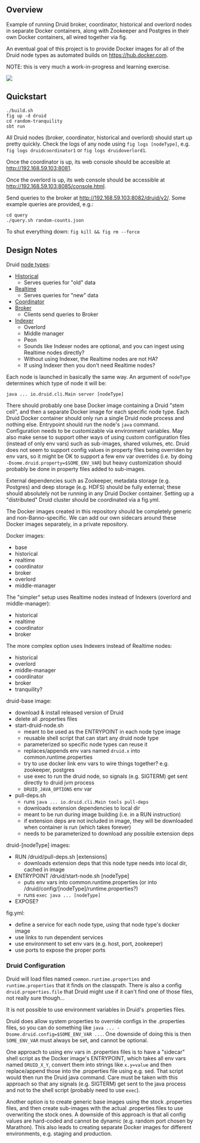 ## Overview

Example of running Druid broker, coordinator, historical and overlord nodes in separate Docker containers, along with Zookeeper and Postgres in their own Docker containers, all wired together via fig.

An eventual goal of this project is to provide Docker images for all of the Druid node types as automated builds on https://hub.docker.com.

NOTE: this is very much a work-in-progress and learning exercise.

![](http://0.media.collegehumor.cvcdn.com/30/69/5d86b2b73fe03210cba0725aafbe608c.gif)

## Quickstart

```
./build.sh
fig up -d druid
cd random-tranquility
sbt run
```

All Druid nodes (broker, coordinator, historical and overlord) should start up pretty quickly. Check the logs of any node using `fig logs [nodeType]`, e.g. `fig logs druidcoordinator1` or `fig logs druidoverlord1`.

Once the coordinator is up, its web console should be accesible at http://192.168.59.103:8081.

Once the overlord is up, its web console should be accessible at http://192.168.59.103:8085/console.html.

Send queries to the broker at http://192.168.59.103:8082/druid/v2/. Some example queries are provided, e.g.:

```
cd query
./query.sh random-counts.json
```

To shut everything down: `fig kill && fig rm --force`

## Design Notes

Druid [node types](http://druid.io/docs/0.7.0/Design.html):

  - [Historical](http://druid.io/docs/0.7.0/Historical.html)
    - Serves queries for "old" data
  - [Realtime](http://druid.io/docs/0.7.0/Realtime.html)
    - Serves queries for "new" data
  - [Coordinator](http://druid.io/docs/0.7.0/Coordinator.html)
  - [Broker](http://druid.io/docs/0.7.0/Broker.html)
    - Clients send queries to Broker 
  - [Indexer](http://druid.io/docs/0.7.0/Indexing-Service.html)
    - Overlord
    - Middle manager
    - Peon
    - Sounds like Indexer nodes are optional, and you can ingest using Realtime nodes directly?
    - Without using Indexer, the Realtime nodes are not HA?
    - If using Indexer then you don't need Realtime nodes?

Each node is launched in basically the same way. An argument of `nodeType` determines which type of node it will be:

```
java ... io.druid.cli.Main server [nodeType]
```

There should probably one base Docker image containing a Druid "stem cell", and then a separate Docker image for each specific node type. Each Druid Docker container should only 
run a single Druid node process and nothing else. Entrypoint should run the node's `java` command. Configuration needs to be customizable via environment variables. 
May also make sense to support other ways of using custom configuration files (instead of only env vars) such as sub-images, shared volumes, etc. Druid does not seem to support 
config values in property files being overriden by env vars, so it might be OK to support a few env var overrides (i.e. by doing `-Dsome.druid.property=$SOME_ENV_VAR`) but 
heavy customization should probably be done in property files added to sub-images.

External dependencies such as Zookeeper, metadata storage (e.g. Postgres) and deep storage (e.g. HDFS) should be fully external; these
should absolutely not be running in any Druid Docker container. Setting up a "distributed" Druid cluster should be coordinated via a fig.yml.

The Docker images created in this repository should be completely generic and non-Banno-specific. We can add our own sidecars around these Docker images separately, in a private repository.

Docker images:
  - base
  - historical
  - realtime
  - coordinator
  - broker
  - overlord
  - middle-manager

The "simpler" setup uses Realtime nodes instead of Indexers (overlord and middle-manager):
  - historical
  - realtime
  - coordinator
  - broker

The more complex option uses Indexers instead of Realtime nodes:
  - historical
  - overlord
  - middle-manager
  - coordinator
  - broker
  - tranquility?

druid-base image:
  - download & install released version of Druid
  - delete all .properties files
  - start-druid-node.sh 
    - meant to be used as the ENTRYPOINT in each node type image
    - reusable shell script that can start any druid node type
    - parameterized so specific node types can reuse it
    - replaces/appends env vars named `druid.x` into common.runtime.properties
    - try to use docker link env vars to wire things together? e.g. zookeeper, postgres
    - use exec to run the druid node, so signals (e.g. SIGTERM) get sent directly to druid jvm process
    - `DRUID_JAVA_OPTIONS` env var
  - pull-deps.sh
    - runs `java ... io.druid.cli.Main tools pull-deps` 
    - downloads extension dependencies to local dir
    - meant to be run during image building (i.e. in a RUN instruction)
    - if extension deps are not included in image, they will be downloaded when container is run (which takes forever)
    - needs to be parameterized to download any possible extension deps

druid-[nodeType] images:
  - RUN /druid/pull-deps.sh [extensions]
    - downloads extension deps that this node type needs into local dir, cached in image
  - ENTRYPOINT /druid/start-node.sh [nodeType]
    - puts env vars into common.runtime.properties (or into /druid/config/[nodeType]/runtime.properties?)
    - runs `exec java ... [nodeType]`
  - EXPOSE?

fig.yml:
  - define a service for each node type, using that node type's docker image
  - use links to run dependent services
  - use environment to set env vars (e.g. host, port, zookeeper)
  - use ports to expose the proper ports


### Druid Configuration

Druid will load files named `common.runtime.properties` and `runtime.properties` that it finds on the classpath. There is also a config `druid.properties.file` that Druid might use
if it can't find one of those files, not really sure though...

It is not possible to use environment variables in Druid's .properties files.

Druid does allow system properties to override configs in the .properties files, so you can do something like `java ... -Dsome.druid.config=$SOME_ENV_VAR ...`. One downside of doing this is then
`SOME_ENV_VAR` must always be set, and cannot be optional.

One approach to using env vars in .properties files is to have a "sidecar" shell script as the Docker image's ENTRYPOINT, which takes all env vars named `DRUID_X_Y`, convert them into strings like `x.y=value` and then replace/append those into the .properties file using e.g. sed. That script would then run the Druid java command. Care must be taken with this approach so that any signals (e.g. SIGTERM) get sent to the java process and not to the shell script (probably need to use `exec`).

Another option is to create generic base images using the stock .properties files, and then create sub-images with the actual .properties files to use overwriting the stock ones. A downside of this approach is that all config values are hard-coded and cannot be dynamic (e.g. random port chosen by Marathon). This also leads to creating separate Docker images for different environments, e.g. staging and production.
